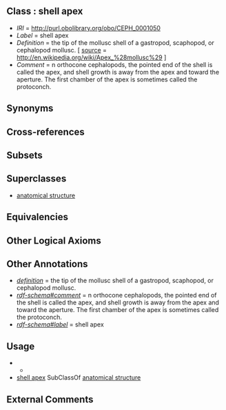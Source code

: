 
## Class : shell apex

 * *IRI* = http://purl.obolibrary.org/obo/CEPH_0001050
 * *Label* = shell apex
 * *Definition* = the tip of the mollusc shell of a gastropod, scaphopod, or cephalopod mollusc. [ [source](../../ce/source.md) = http://en.wikipedia.org/wiki/Apex_%28mollusc%29 ]
 * *Comment* = n orthocone cephalopods, the pointed end of the shell is called the apex, and shell growth is away from the apex and toward the aperture. The first chamber of the apex is sometimes called the protoconch.

## Synonyms


## Cross-references


## Subsets


## Superclasses

 * [anatomical structure](../../UBERON/61/UBERON_0000061.md)

## Equivalencies


## Other Logical Axioms


## Other Annotations

 * *[definition](../../IAO/15/IAO_0000115.md)* = the tip of the mollusc shell of a gastropod, scaphopod, or cephalopod mollusc.
 * *[rdf-schema#comment](../../nt/rdf-schema#comment.md)* = n orthocone cephalopods, the pointed end of the shell is called the apex, and shell growth is away from the apex and toward the aperture. The first chamber of the apex is sometimes called the protoconch.
 * *[rdf-schema#label](../../el/rdf-schema#label.md)* = shell apex

## Usage

 * -
 * [shell apex](../../CEPH/50/CEPH_0001050.md) SubClassOf [anatomical structure](../../UBERON/61/UBERON_0000061.md)

## External Comments

